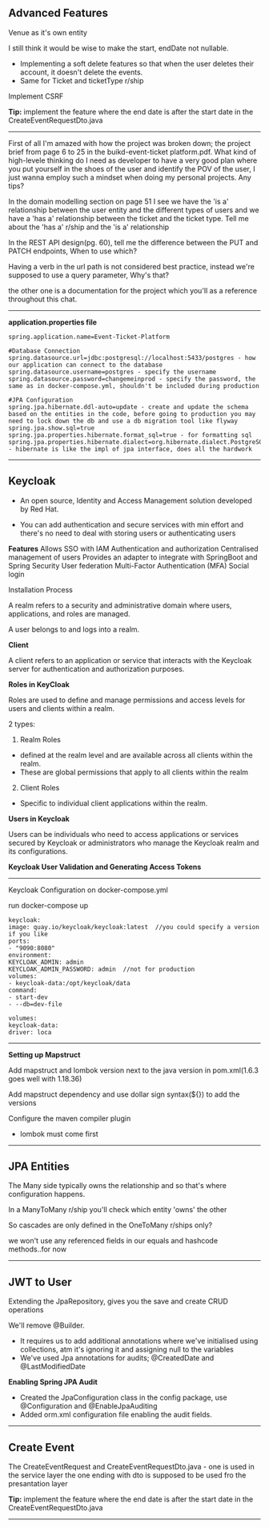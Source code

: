 ## Advanced Features
Venue as it's own entity

I still think it would be wise to make the start, endDate not nullable.

* Implementing a soft delete features so that when the user deletes their account, it doesn't delete the events.
* Same for Ticket and ticketType r/ship

Implement CSRF

**Tip:** implement the feature where the end date is after the start date in the CreateEventRequestDto.java
***

First of all I'm amazed with how the project was broken down; the project brief from page 6 to 25 in the buikd-event-ticket platform.pdf. What kind of high-levele thinking do I need as developer to have a very good plan where you put yourself in the shoes of the user and identify the POV of the user, I just wanna employ such a mindset when doing my personal projects. Any tips?

In the domain modelling section on page 51 I see we have the 'is a' relationship between the user entity and the different types of users and we have a 'has a' relationship between the ticket and the ticket type. Tell me about the 'has a' r/ship and the 'is a' relationship

In the REST API design(pg. 60), tell me the difference between the PUT and PATCH endpoints, When to use which?

Having a verb in the url path is not considered best practice, instead we're supposed to use a query parameter, Why's that?

the other one is  a documentation for the project which you'll as a reference throughout this chat. 

***
**application.properties file**
```
spring.application.name=Event-Ticket-Platform

#Database Connection
spring.datasource.url=jdbc:postgresql://localhost:5433/postgres - how our application can connect to the database
spring.datasource.username=postgres - specify the username
spring.datasource.password=changemeinprod - specify the password, the same as in docker-compose.yml, shouldn't be included during production

#JPA Configuration
spring.jpa.hibernate.ddl-auto=update - create and update the schema based on the entities in the code, before going to production you may need to lock down the db and use a db migration tool like flyway
spring.jpa.show.sql=true
spring.jpa.properties.hibernate.format_sql=true - for formatting sql
spring.jpa.properties.hibernate.dialect=org.hibernate.dialect.PostgreSQLDialect  - hibernate is like the impl of jpa interface, does all the hardwork
```

***
## Keycloak
- An open source, Identity and Access Management solution developed by Red Hat.

- You can add authentication and secure services with min effort and there's no need to deal with storing users or authenticating users

**Features**
Allows SSO with IAM
Authentication and authorization
Centralised management of users
Provides an adapter to integrate with SpringBoot and Spring Security
User federation
Multi-Factor Authentication (MFA)
Social login

Installation Process

A realm refers to a security and administrative domain where users, applications, and roles are managed. 

A user belongs to and logs into a realm.

**Client**

A client refers to an application or service that interacts with the Keycloak server for authentication and authorization purposes. 

**Roles in KeyCloak**

Roles are used to define and manage permissions and access levels for users and clients within a realm.

2 types:

1. Realm Roles
- defined at the realm level and are available across all clients within the realm.
- These are global permissions that apply to all clients within the realm

2. Client Roles
- Specific to individual client applications within the realm.

**Users in Keycloak**

Users can be individuals who need to access applications or services secured by Keycloak or administrators who manage the Keycloak realm and its configurations.

**Keycloak User Validation and Generating Access Tokens**

***
Keycloak Configuration on docker-compose.yml

run docker-compose up 
```
keycloak:
image: quay.io/keycloak/keycloak:latest  //you could specify a version if you like
ports:
- "9090:8080"  
environment:
KEYCLOAK_ADMIN: admin
KEYCLOAK_ADMIN_PASSWORD: admin  //not for production
volumes:
- keycloak-data:/opt/keycloak/data
command:
- start-dev
- --db=dev-file

volumes:
keycloak-data:
driver: loca

```

***
**Setting up Mapstruct**

Add mapstruct and lombok version next to the java version in pom.xml(1.6.3 goes well with 1.18.36)

Add mapstruct dependency and use dollar sign syntax(${}) to add the versions

Configure the maven compiler plugin

- lombok must come first


***
## JPA Entities

The Many side typically owns the relationship and so that's where configuration happens. 

In a ManyToMany r/ship you'll check which entity 'owns' the other

So cascades are only defined in the OneToMany r/ships only?

we won't use any referenced fields in our equals and hashcode methods..for now


***
## JWT to User

Extending the JpaRepository, gives you the save and create CRUD operations

We'll remove @Builder. 

* It requires us to add additional annotations where we've initialised using collections, atm it's ignoring it and assigning null to the variables
* We've used Jpa annotations for audits; @CreatedDate and @LastModifiedDate

**Enabling Spring JPA Audit**
* Created the JpaConfiguration class in the config package, use @Configuration and @EnableJpaAuditing
* Added orm.xml configuration file enabling the audit fields.


***
## Create Event

The CreateEventRequest and CreateEventRequestDto.java - one is used in the service layer the one ending with dto is supposed to be used fro the presantation layer

**Tip:** implement the feature where the end date is after the start date in the CreateEventRequestDto.java
***



